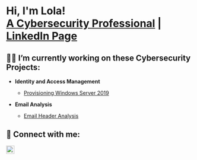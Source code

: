 <h1>Hi, I'm Lola! <br/><a href="https://github.com/damilolaoa">A Cybersecurity Professional</a> | <a href="https://www.linkedin.com/in/lolaoa/">LinkedIn Page</a>

<h2>👨‍💻 I’m currently working on these Cybersecurity Projects:</h2>

- <b>Identity and Access Management</b>
  - [Provisioning Windows Server 2019](https://github.com/damilolaoa/windows-serv-prov/tree/main)

- <b>Email Analysis</b>
  - [Email Header Analysis](https://github.com/damilolaoa/email-hdr-analysis)
<!--
  - Creating Users in Active Directory with GUI
  - Creating Users in Active Directory with PowerShell
  
- <b>Vulnerability Management</b>
   - [Nessus] (link)
  
- <b>Security Information and Event Management (SIEM)</b>
  - [Splunk] (link here)
  - [QRadar] (link here)
  
- <b>PowerShell</b>
  - [Windows EventLog: Failed RDP Logins Source IP to full GeoData Conversion](Sentinel link)
  - [JWipe (Disk Wiping Utility)](Disk wiping link)
  - [Active Directory Bulk User Creation](AD Bulk Creation link)
  - [FIM (File Integrity Monitor)](File Integrity Monitor link)
-->

<h2> 🤳 Connect with me:</h2>

[<img align="left" alt="Lola Ogunnupebi | LinkedIn" width="22px" src="https://cdn.jsdelivr.net/npm/simple-icons@v3/icons/linkedin.svg" />][linkedin]

[linkedin]: https://linkedin.com/in/lolaoa

<!-- Here are some ideas to get you started:

- 🔭 I’m currently working on ...
- 🌱 I’m currently learning ...
- 👯 I’m looking to collaborate on ...
- 🤔 I’m looking for help with ...
- 💬 Ask me about ...
- 📫 How to reach me: ...
- 😄 Pronouns: ...
- ⚡ Fun fact: ...
-->
